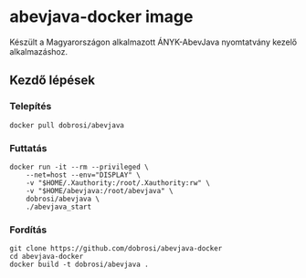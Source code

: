 # abevjava-docker image

Készült a Magyarországon alkalmazott ÁNYK-AbevJava nyomtatvány kezelő alkalmazáshoz.

## Kezdő lépések

### Telepítés

```
docker pull dobrosi/abevjava
```

### Futtatás

```
docker run -it --rm --privileged \
	--net=host --env="DISPLAY" \
	-v "$HOME/.Xauthority:/root/.Xauthority:rw" \
	-v "$HOME/abevjava:/root/abevjava" \
	dobrosi/abevjava \
	./abevjava_start
```

### Fordítás

```
git clone https://github.com/dobrosi/abevjava-docker
cd abevjava-docker
docker build -t dobrosi/abevjava .
```
